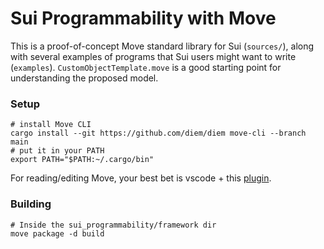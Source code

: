 # Sui Programmability with Move

This is a proof-of-concept Move standard library for Sui (`sources/`), along with several examples of programs that Sui users might want to write (`examples`). `CustomObjectTemplate.move` is a good starting point for understanding the proposed model.

### Setup

```
# install Move CLI
cargo install --git https://github.com/diem/diem move-cli --branch main
# put it in your PATH
export PATH="$PATH:~/.cargo/bin"
```

For reading/editing Move, your best bet is vscode + this [plugin](https://marketplace.visualstudio.com/items?itemName=move.move-analyzer).

### Building

```
# Inside the sui_programmability/framework dir
move package -d build
```
